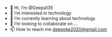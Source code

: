 - 👋 Hi, I’m @Deepa135
- 👀 I’m interested in technology
- 🌱 I’m currently learning about technology
- 💞️ I’m looking to collaborate on ...
- 📫 How to reach me deepoke2020@gmail.com

<!---
Deepa135/Deepa135 is a ✨ special ✨ repository because its `README.md` (this file) appears on your GitHub profile.
You can click the Preview link to take a look at your changes.
--->
